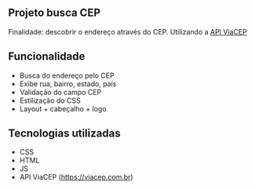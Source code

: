 ## Projeto busca CEP
Finalidade: descobrir o endereço através do CEP. Utilizando a [API ViaCEP](https://viacep.com.br/)

## Funcionalidade
- Busca do endereço pelo CEP
- Exibe rua, bairro, estado, país
- Validação do campo CEP
- Estilização do CSS 
- Layout + cabeçalho + logo


## Tecnologias utilizadas
- CSS
- HTML
- JS
- API ViaCEP (https://viacep.com.br)